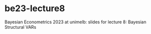 # be23-lecture8
Bayesian Econometrics 2023 at unimelb: slides for lecture 8: Bayesian Structural VARs
